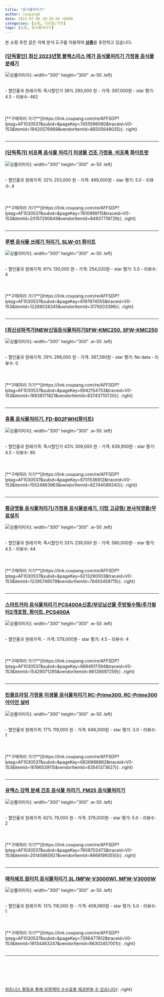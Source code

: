 ```yaml
---
title: "음식물처리기"
author: coupang6
date: 2023-07-06 10:28:50 +0800
categories: [쇼핑, 디이털/가전]
tags: [쇼핑, 음식물처리기]
---
```


본 쇼핑 추천 글은 자체 분석 도구를 이용하여 [**상품**](https://link.coupang.com/a/bao1ui)을 추천하고 있습니다.

### [[단독할인] 최신 2023년형 블랙스미스 메가 음식물처리기 가정용 음식물 분쇄기](https://link.coupang.com/re/AFFSDP?lptag=AF1030537&subid=&pageKey=7455596080&traceid=V0-153&itemId=19420576969&vendorItemId=86505648035)

![상품이미지](https://thumbnail7.coupangcdn.com/thumbnails/remote/230x230ex/image/vendor_inventory/74fb/12f4fa10864bc904caad7cefccdbdacae785a78b9843a208eebd83defb2d.jpg){: width="300" height="300" .w-50 .left}


<br>
- 할인율과 원래가격: 즉시할인가 38%  293,000   원
- 가격: 397,000원
- star 평가: 4.5
- 리뷰수: 462
<br>
<br>
<br>
<br>
[**구매하러 가기**](https://link.coupang.com/re/AFFSDP?lptag=AF1030537&subid=&pageKey=7455596080&traceid=V0-153&itemId=19420576969&vendorItemId=86505648035){: .right}
<br>
<br>

---

### [[단독특가] 비프록 음식물 처리기 미생물 건조 가정용, 비프록 화이트팟](https://link.coupang.com/re/AFFSDP?lptag=AF1030537&subid=&pageKey=7610998115&traceid=V0-153&itemId=20157290849&vendorItemId=84937719729)

![상품이미지](https://thumbnail8.coupangcdn.com/thumbnails/remote/230x230ex/image/vendor_inventory/daa7/3a166a51bc50661c866f7297bb20590eb2080ffd2cedb177d349468aed5d.jpg){: width="300" height="300" .w-50 .left}


<br>
- 할인율과 원래가격: 32%  253,000   원
- 가격: 499,000원
- star 평가: 5.0
- 리뷰수: 4
<br>
<br>
<br>
<br>
[**구매하러 가기**](https://link.coupang.com/re/AFFSDP?lptag=AF1030537&subid=&pageKey=7610998115&traceid=V0-153&itemId=20157290849&vendorItemId=84937719729){: .right}
<br>
<br>

---

### [루펜 음식물 쓰레기 처리기, SLW-01 화이트](https://link.coupang.com/re/AFFSDP?lptag=AF1030537&subid=&pageKey=6197874555&traceid=V0-153&itemId=12288028245&vendorItemId=3179203396)

![상품이미지](https://thumbnail9.coupangcdn.com/thumbnails/remote/230x230ex/image/product/image/vendoritem/2017/08/10/3179203396/ede3cabf-55a5-40a2-87a4-a2e47afd56ab.jpg){: width="300" height="300" .w-50 .left}


<br>
- 할인율과 원래가격: 61%  130,000   원
- 가격: 254,020원
- star 평가: 5.0
- 리뷰수: 4
<br>
<br>
<br>
<br>
[**구매하러 가기**](https://link.coupang.com/re/AFFSDP?lptag=AF1030537&subid=&pageKey=6197874555&traceid=V0-153&itemId=12288028245&vendorItemId=3179203396){: .right}
<br>
<br>

---

### [[최신상파격가]NEW신일음식물처리기SFW-KMC250, SFW-KMC250](https://link.coupang.com/re/AFFSDP?lptag=AF1030537&subid=&pageKey=6942154753&traceid=V0-153&itemId=16838171821&vendorItemId=83743710720)

![상품이미지](https://thumbnail9.coupangcdn.com/thumbnails/remote/230x230ex/image/vendor_inventory/55f7/ea0c99331e569758f8dcbc044066dcf8c02b46baae752efb5cfe79c07eff.jpg){: width="300" height="300" .w-50 .left}


<br>
- 할인율과 원래가격: 29%  298,000   원
- 가격: 387,390원
- star 평가: No data
- 리뷰수: 0
<br>
<br>
<br>
<br>
[**구매하러 가기**](https://link.coupang.com/re/AFFSDP?lptag=AF1030537&subid=&pageKey=6942154753&traceid=V0-153&itemId=16838171821&vendorItemId=83743710720){: .right}
<br>
<br>

---

### [휴롬 음식물처리기, FD-B02FWH(화이트)](https://link.coupang.com/re/AFFSDP?lptag=AF1030537&subid=&pageKey=6701536912&traceid=V0-153&itemId=15524863963&vendorItemId=82744089240)

![상품이미지](https://thumbnail8.coupangcdn.com/thumbnails/remote/230x230ex/image/retail/images/7871952484626528-9c77cb9f-12ad-494f-906e-c1b924d490e7.jpg){: width="300" height="300" .w-50 .left}


<br>
- 할인율과 원래가격: 즉시할인가 43%  309,000   원
- 가격: 639,900원
- star 평가: 4.5
- 리뷰수: 85
<br>
<br>
<br>
<br>
[**구매하러 가기**](https://link.coupang.com/re/AFFSDP?lptag=AF1030537&subid=&pageKey=6701536912&traceid=V0-153&itemId=15524863963&vendorItemId=82744089240){: .right}
<br>
<br>

---

### [황금맷돌 음식물처리기/가정용 음식물분쇄기, 더탑 고급형/ 본사직영몰/무료설치](https://link.coupang.com/re/AFFSDP?lptag=AF1030537&subid=&pageKey=6213290003&traceid=V0-153&itemId=12395748579&vendorItemId=78493459715)

![상품이미지](https://thumbnail6.coupangcdn.com/thumbnails/remote/230x230ex/image/vendor_inventory/6f44/ed892eb033a2ebc081c6e19c55500a7942c9e5135acdcd4e5280e484897d.jpg){: width="300" height="300" .w-50 .left}


<br>
- 할인율과 원래가격: 즉시할인가 33%  239,000   원
- 가격: 580,000원
- star 평가: 4.5
- 리뷰수: 44
<br>
<br>
<br>
<br>
[**구매하러 가기**](https://link.coupang.com/re/AFFSDP?lptag=AF1030537&subid=&pageKey=6213290003&traceid=V0-153&itemId=12395748579&vendorItemId=78493459715){: .right}
<br>
<br>

---

### [스마트카라 음식물처리기 PCS400A신혼/부모님선물 주방필수템/추가필터2개포함, 화이트, PCS400A](https://link.coupang.com/re/AFFSDP?lptag=AF1030537&subid=&pageKey=6684917394&traceid=V0-153&itemId=15429071295&vendorItemId=86126697259)

![상품이미지](https://thumbnail10.coupangcdn.com/thumbnails/remote/230x230ex/image/vendor_inventory/5b29/39e69cfe51fd2d3b5ba96e1143b245f978e9207bab36da58b61edd6589a7.jpg){: width="300" height="300" .w-50 .left}


<br>
- 할인율과 원래가격: 
- 가격: 579,000원
- star 평가: 4.5
- 리뷰수: 4
<br>
<br>
<br>
<br>
[**구매하러 가기**](https://link.coupang.com/re/AFFSDP?lptag=AF1030537&subid=&pageKey=6684917394&traceid=V0-153&itemId=15429071295&vendorItemId=86126697259){: .right}
<br>
<br>

---

### [린클프라임 가정용 미생물 음식물처리기 RC-Prime300, RC-Prime300 아이언 실버](https://link.coupang.com/re/AFFSDP?lptag=AF1030537&subid=&pageKey=6826888882&traceid=V0-153&itemId=16196539115&vendorItemId=83541373627)

![상품이미지](https://thumbnail9.coupangcdn.com/thumbnails/remote/230x230ex/image/vendor_inventory/a5ae/68396f8b7e9299503ce25d1167280f270c770d019c7a5f79689240e5af78.jpg){: width="300" height="300" .w-50 .left}


<br>
- 할인율과 원래가격: 17%  119,000   원
- 가격: 648,000원
- star 평가: 3.0
- 리뷰수: 1
<br>
<br>
<br>
<br>
[**구매하러 가기**](https://link.coupang.com/re/AFFSDP?lptag=AF1030537&subid=&pageKey=6826888882&traceid=V0-153&itemId=16196539115&vendorItemId=83541373627){: .right}
<br>
<br>

---

### [유맥스 강력 분쇄 건조 음식물 처리기, FM25 음식물처리기](https://link.coupang.com/re/AFFSDP?lptag=AF1030537&subid=&pageKey=7608702473&traceid=V0-153&itemId=20145865927&vendorItemId=86691993550)

![상품이미지](https://thumbnail8.coupangcdn.com/thumbnails/remote/230x230ex/image/vendor_inventory/2f1b/6e8fc2e36451d582bed35a56aa2212607c5336a34046a15c74e8280c55fe.jpg){: width="300" height="300" .w-50 .left}


<br>
- 할인율과 원래가격: 62%  79,000   원
- 가격: 379,000원
- star 평가: 5.0
- 리뷰수: 2
<br>
<br>
<br>
<br>
[**구매하러 가기**](https://link.coupang.com/re/AFFSDP?lptag=AF1030537&subid=&pageKey=7608702473&traceid=V0-153&itemId=20145865927&vendorItemId=86691993550){: .right}
<br>
<br>

---

### [매직쉐프 원터치 음식물처리기 3L (MFW-V3000W), MFW-V3000W](https://link.coupang.com/re/AFFSDP?lptag=AF1030537&subid=&pageKey=7396477812&traceid=V0-153&itemId=19134463247&vendorItemId=86302457001)

![상품이미지](https://thumbnail6.coupangcdn.com/thumbnails/remote/230x230ex/image/vendor_inventory/a372/2ba479eea76bb0a36aef86fb0126ba58764f25c76887da8b6037e9c35fad.jpg){: width="300" height="300" .w-50 .left}


<br>
- 할인율과 원래가격: 13%  116,000   원
- 가격: 409,060원
- star 평가: 5.0
- 리뷰수: 1
<br>
<br>
<br>
<br>
[**구매하러 가기**](https://link.coupang.com/re/AFFSDP?lptag=AF1030537&subid=&pageKey=7396477812&traceid=V0-153&itemId=19134463247&vendorItemId=86302457001){: .right}
<br>
<br>

---
<br><br><br><br><br> [파트너스 활동을 통해 일정액의 수수료를 제공받을 수 있습니다](https://link.coupang.com/a/bao1ui){: .right}